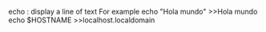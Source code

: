 echo : display a line of text
For example 
	echo "Hola mundo" 
	>>Hola mundo
	echo $HOSTNAME
	>>localhost.localdomain

